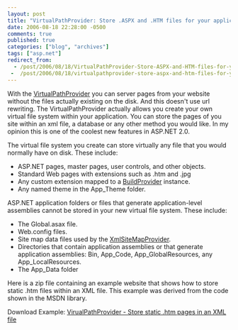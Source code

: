 ```yaml
---
layout: post
title: "VirtualPathProvider: Store .ASPX and .HTM files for your application in xml file or database"
date: 2006-08-18 22:28:00 -0500
comments: true
published: true
categories: ["blog", "archives"]
tags: ["asp.net"]
redirect_from: 
  - /post/2006/08/18/VirtualPathProvider-Store-ASPX-and-HTM-files-for-your-application-in-xml-file-or-database
 -  /post/2006/08/18/virtualpathprovider-store-aspx-and-htm-files-for-your-application-in-xml-file-or-database
---
```

<!-- more -->
<p>With the <a href="http://msdn2.microsoft.com/en-us/library/system.web.hosting.virtualpathprovider.aspx">VirtualPathProvider</a> you can server pages from your website without the files actually existing on the disk. And this doesn't use url rewriting. The VirtualPathProvider actually allows you create your own virtual file system within your application. You can store the pages of you site within an xml file, a database or any other method you would like. In my opinion this is one of the coolest new features in ASP.NET 2.0.</p>
<p>The virtual file system you create can store virtually any file that you would normally have on disk. These include:</p>
<ul>
<li>ASP.NET pages, master pages, user controls, and other objects. </li>
<li>Standard Web pages with extensions such as .htm and .jpg </li>
<li>Any custom extension mapped to a <a href="http://msdn2.microsoft.com/en-us/library/system.web.compilation.buildprovider.aspx">BuildProvider</a> instance. </li>
<li>Any named theme in the App_Theme folder.</li>
</ul>
<p>ASP.NET application folders or files that generate application-level assemblies cannot be stored in your new virtual file system. These include:</p>
<ul>
<li>The Global.asax file. </li>
<li>Web.config files. </li>
<li>Site map data files used by the <a href="http://msdn2.microsoft.com/en-us/library/system.web.xmlsitemapprovider.aspx">XmlSiteMapProvider</a>. </li>
<li>Directories that contain application assemblies or that generate application assemblies: Bin, App_Code, App_GlobalResources, any App_LocalResources. </li>
<li>The App_Data folder</li>
</ul>
<p>Here is a zip file containing an example website that shows how to store static .htm files within an XML file. This example was derived from the code shown in the MSDN library.</p>
<p>Download Example: <a href="/download/blog/1323/VirtualPathProvider.zip">VirualPathProvider - Store static .htm pages in an XML file</a></p>
